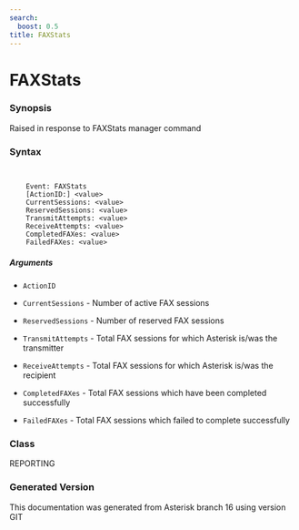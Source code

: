 ```yaml
---
search:
  boost: 0.5
title: FAXStats
---
```


# FAXStats

### Synopsis

Raised in response to FAXStats manager command

### Syntax


```


    Event: FAXStats
    [ActionID:] <value>
    CurrentSessions: <value>
    ReservedSessions: <value>
    TransmitAttempts: <value>
    ReceiveAttempts: <value>
    CompletedFAXes: <value>
    FailedFAXes: <value>

```
##### Arguments


* `ActionID`

* `CurrentSessions` - Number of active FAX sessions<br>

* `ReservedSessions` - Number of reserved FAX sessions<br>

* `TransmitAttempts` - Total FAX sessions for which Asterisk is/was the transmitter<br>

* `ReceiveAttempts` - Total FAX sessions for which Asterisk is/was the recipient<br>

* `CompletedFAXes` - Total FAX sessions which have been completed successfully<br>

* `FailedFAXes` - Total FAX sessions which failed to complete successfully<br>

### Class

REPORTING

### Generated Version

This documentation was generated from Asterisk branch 16 using version GIT 
